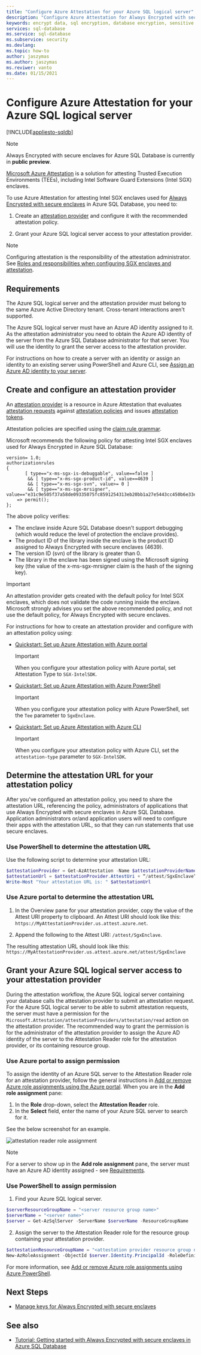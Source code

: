```yaml
---
title: "Configure Azure Attestation for your Azure SQL logical server"
description: "Configure Azure Attestation for Always Encrypted with secure enclaves in Azure SQL Database."
keywords: encrypt data, sql encryption, database encryption, sensitive data, Always Encrypted, secure enclaves, SGX, attestation
services: sql-database
ms.service: sql-database
ms.subservice: security
ms.devlang: 
ms.topic: how-to
author: jaszymas
ms.author: jaszymas
ms.reviwer: vanto
ms.date: 01/15/2021
---
```


# Configure Azure Attestation for your Azure SQL logical server

[!INCLUDE[appliesto-sqldb](../includes/appliesto-sqldb.md)]

> [!NOTE]
> Always Encrypted with secure enclaves for Azure SQL Database is currently in **public preview**.

[Microsoft Azure Attestation](../../attestation/overview.md) is a solution for attesting Trusted Execution Environments (TEEs), including Intel Software Guard Extensions (Intel SGX) enclaves. 

To use Azure Attestation for attesting Intel SGX enclaves used for [Always Encrypted with secure enclaves](/sql/relational-databases/security/encryption/always-encrypted-enclaves) in Azure SQL Database, you need to:

1. Create an [attestation provider](../../attestation/basic-concepts.md#attestation-provider) and configure it with the recommended attestation policy.

2. Grant your Azure SQL logical server access to your attestation provider.

> [!NOTE]
> Configuring attestation is the responsibility of the attestation administrator. See [Roles and responsibilities when configuring SGX enclaves and attestation](always-encrypted-enclaves-plan.md#roles-and-responsibilities-when-configuring-sgx-enclaves-and-attestation).

## Requirements

The Azure SQL logical server and the attestation provider must belong to the same Azure Active Directory tenant. Cross-tenant interactions aren't supported. 

The Azure SQL logical server must have an Azure AD identity assigned to it. As the attestation administrator you need to obtain the Azure AD identity of the server from the Azure SQL Database administrator for that server. You will use the identity to grant the server access to the attestation provider. 

For instructions on how to create a server with an identity or assign an identity to an existing server using PowerShell and Azure CLI, see [Assign an Azure AD identity to your server](transparent-data-encryption-byok-configure.md#assign-an-azure-active-directory-azure-ad-identity-to-your-server).

## Create and configure an attestation provider

An [attestation provider](../../attestation/basic-concepts.md#attestation-provider) is a resource in Azure Attestation that evaluates [attestation requests](../../attestation/basic-concepts.md#attestation-request) against [attestation policies](../../attestation/basic-concepts.md#attestation-request) and issues [attestation tokens](../../attestation/basic-concepts.md#attestation-token). 

Attestation policies are specified using the [claim rule grammar](../../attestation/claim-rule-grammar.md).

Microsoft recommends the following policy for attesting Intel SGX enclaves used for Always Encrypted in Azure SQL Database:

```output
version= 1.0;
authorizationrules 
{
       [ type=="x-ms-sgx-is-debuggable", value==false ]
        && [ type=="x-ms-sgx-product-id", value==4639 ]
        && [ type=="x-ms-sgx-svn", value>= 0 ]
        && [ type=="x-ms-sgx-mrsigner", value=="e31c9e505f37a58de09335075fc8591254313eb20bb1a27e5443cc450b6e33e5"] 
    => permit();
};
```

The above policy verifies:

- The enclave inside Azure SQL Database doesn't support debugging (which would reduce the level of protection the enclave provides).
- The product ID of the library inside the enclave is the product ID assigned to Always Encrypted with secure enclaves (4639).
- The version ID (svn) of the library is greater than 0.
- The library in the enclave has been signed using the Microsoft signing key (the value of the x-ms-sgx-mrsigner claim is the hash of the signing key).

> [!IMPORTANT]
> An attestation provider gets created with the default policy for Intel SGX enclaves, which does not validate the code running inside the enclave. Microsoft strongly advises you set the above recommended policy, and not use the default policy, for Always Encrypted with secure enclaves.

For instructions for how to create an attestation provider and configure with an attestation policy using:

- [Quickstart: Set up Azure Attestation with Azure portal](../../attestation/quickstart-portal.md)
    > [!IMPORTANT]
    > When you configure your attestation policy with Azure portal, set Attestation Type to `SGX-IntelSDK`.
- [Quickstart: Set up Azure Attestation with Azure PowerShell](../../attestation/quickstart-powershell.md)
    > [!IMPORTANT]
    > When you configure your attestation policy with Azure PowerShell, set the `Tee` parameter to `SgxEnclave`.
- [Quickstart: Set up Azure Attestation with Azure CLI](../../attestation/quickstart-azure-cli.md)
    > [!IMPORTANT]
    > When you configure your attestation policy with Azure CLI, set the `attestation-type` parameter to `SGX-IntelSDK`.

## Determine the attestation URL for your attestation policy

After you've configured an attestation policy, you need to share the attestation URL, referencing the policy, administrators of applications that use Always Encrypted with secure enclaves in Azure SQL Database. Application administrators or/and application users will need to configure their apps with the attestation URL, so that they can run statements that use secure enclaves.

### Use PowerShell to determine the attestation URL

Use the following script to determine your attestation URL:

```powershell
$attestationProvider = Get-AzAttestation -Name $attestationProviderName -ResourceGroupName $attestationResourceGroupName 
$attestationUrl = $attestationProvider.AttestUri + “/attest/SgxEnclave”
Write-Host "Your attestation URL is: " $attestationUrl 
```

### Use Azure portal to determine the attestation URL

1. In the Overview pane for your attestation provider, copy the value of the Attest URI property to clipboard. An Attest URI should look like this: `https://MyAttestationProvider.us.attest.azure.net`.

2. Append the following to the Attest URI: `/attest/SgxEnclave`. 

The resulting attestation URL should look like this: `https://MyAttestationProvider.us.attest.azure.net/attest/SgxEnclave`

## Grant your Azure SQL logical server access to your attestation provider

During the attestation workflow, the Azure SQL logical server containing your database calls the attestation provider to submit an attestation request. For the Azure SQL logical server to be able to submit attestation requests, the server must have a permission for the `Microsoft.Attestation/attestationProviders/attestation/read` action on the attestation provider. The recommended way to grant the permission is for the administrator of the attestation provider to assign the Azure AD identity of the server to the Attestation Reader role for the attestation provider, or its containing resource group.

### Use Azure portal to assign permission

To assign the identity of an Azure SQL server to the Attestation Reader role for an attestation provider, follow the general instructions in [Add or remove Azure role assignments using the Azure portal](../../role-based-access-control/role-assignments-portal.md). When you are in the **Add role assignment** pane:

1. In the **Role** drop-down, select the **Attestation Reader** role.
1. In the **Select** field, enter the name of your Azure SQL server to search for it.

See the below screenshot for an example.

![attestation reader role assignment](./media/always-encrypted-enclaves/attestation-provider-role-assigment.png)

> [!NOTE]
> For a server to show up in the **Add role assignment** pane, the server must have an Azure AD identity assigned - see [Requirements](#requirements).

### Use PowerShell to assign permission

1. Find your Azure SQL logical server.

```powershell
$serverResourceGroupName = "<server resource group name>"
$serverName = "<server name>" 
$server = Get-AzSqlServer -ServerName $serverName -ResourceGroupName
```
 
2. Assign the server to the Attestation Reader role for the resource group containing your attestation provider.

```powershell
$attestationResourceGroupName = "<attestation provider resource group name>"
New-AzRoleAssignment -ObjectId $server.Identity.PrincipalId -RoleDefinitionName "Attestation Reader" -ResourceGroupName $attestationResourceGroupName
```

For more information, see [Add or remove Azure role assignments using Azure PowerShell](../../role-based-access-control/role-assignments-powershell.md#add-role-assignment-examples).

## Next Steps

- [Manage keys for Always Encrypted with secure enclaves](/sql/relational-databases/security/encryption/always-encrypted-enclaves-manage-keys)

## See also

- [Tutorial: Getting started with Always Encrypted with secure enclaves in Azure SQL Database](always-encrypted-enclaves-getting-started.md)
